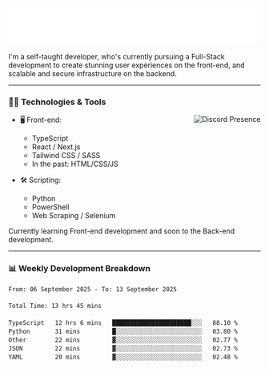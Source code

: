 <img src="assets/wave.svg" alt=":wave:" />

I'm a self-taught developer, who's currently pursuing a Full-Stack development to create stunning user experiences on the front-end, and scalable and secure infrastructure on the backend.

---

### 🧑‍💻 Technologies & Tools

<a href="https://discord.com/users/414304208649453568" target="_blank" rel="nofollow">
   <img src="https://lanyard-profile-readme.vercel.app/api/414304208649453568?idleMessage=Probably%20doing%20something%20else..." alt="Discord Presence" align="right">
</a>

- 🖥️ Front-end:

  - TypeScript
  - React / Next.js
  - Tailwind CSS / SASS
  - In the past: HTML/CSS/JS

- 🛠 Scripting:

  - Python
  - PowerShell
  - Web Scraping / Selenium

Currently learning Front-end development and soon to the Back-end development.

---

### 📊 Weekly Development Breakdown

<!--START_SECTION:waka-->

```txt
From: 06 September 2025 - To: 13 September 2025

Total Time: 13 hrs 45 mins

TypeScript   12 hrs 6 mins   ██████████████████████░░░   88.10 %
Python       31 mins         █░░░░░░░░░░░░░░░░░░░░░░░░   03.80 %
Other        22 mins         ▓░░░░░░░░░░░░░░░░░░░░░░░░   02.77 %
JSON         22 mins         ▓░░░░░░░░░░░░░░░░░░░░░░░░   02.73 %
YAML         20 mins         ▓░░░░░░░░░░░░░░░░░░░░░░░░   02.48 %
```

<!--END_SECTION:waka-->
